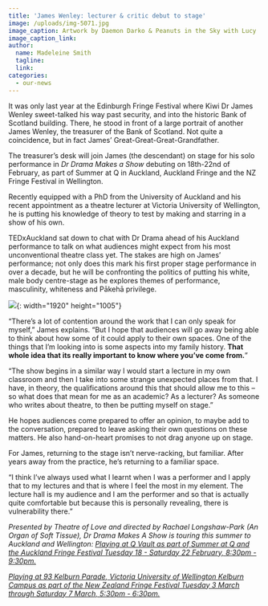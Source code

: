 ```yaml
---
title: 'James Wenley: lecturer & critic debut to stage'
image: /uploads/img-5071.jpg
image_caption: Artwork by Daemon Darko & Peanuts in the Sky with Lucy
image_caption_link:
author:
  name: Madeleine Smith
  tagline:
  link:
categories:
  - our-news
---
```


It was only last year at the Edinburgh Fringe Festival where Kiwi Dr James Wenley sweet-talked his way past security, and into the historic Bank of Scotland building. There, he stood in front of a large portrait of another James Wenley, the treasurer of the Bank of Scotland. Not quite a coincidence, but in fact James’ Great-Great-Great-Grandfather.

The treasurer’s desk will join James (the descendant) on stage for his solo performance in *Dr Drama Makes a Show* debuting on 18th-22nd of February, as part of Summer at Q in Auckland, Auckland Fringe and the NZ Fringe Festival in Wellington.

Recently equipped with a PhD from the University of Auckland and his recent appointment as a theatre lecturer at Victoria University of Wellington, he is putting his knowledge of theory to test by making and starring in a show of his own.

TEDxAuckland sat down to chat with Dr Drama ahead of his Auckland performance to talk on what audiences might expect from his most unconventional theatre class yet. The stakes are high on James’ performance; not only does this mark his first proper stage performance in over a decade, but he will be confronting the politics of putting his white, male body centre-stage as he explores themes of performance, masculinity, whiteness and Pākehā privilege.

![](/uploads/fringe-coverphoto-tol-1.jpg){: width="1920" height="1005"}

“There’s a lot of contention around the work that I can only speak for myself,” James explains. “But I hope that audiences will go away being able to think about how some of it could apply to their own spaces. One of the things that I’m looking into is some aspects into my family history. **That whole idea that its really important to know where you’ve come from.**”

“The show begins in a similar way I would start a lecture in my own classroom and then I take into some strange unexpected places from that. I have, in theory, the qualifications around this that should allow me to this – so what does that mean for me as an academic? As a lecturer? As someone who writes about theatre, to then be putting myself on stage.”

He hopes audiences come prepared to offer an opinion, to maybe add to the conversation, prepared to leave asking their own questions on these matters. He also hand-on-heart promises to not drag anyone up on stage.

For James, returning to the stage isn’t nerve-racking, but familiar. After years away from the practice, he’s returning to a familiar space.

“I think I’ve always used what I learnt when I was a performer and I apply that to my lectures and that is where I feel the most in my element. The lecture hall is my audience and I am the performer and so that is actually quite comfortable but because this is personally revealing, there is vulnerability there.”

*Presented by Theatre of Love and directed by Rachael Longshaw-Park (An Organ of Soft Tissue), Dr Drama Makes A Show is touring this summer to Auckland and Wellington: [Playing at Q Vault as part of Summer at Q and the Auckland Fringe Festival Tuesday 18 - Saturday 22 February, 8:30pm - 9:30pm.](https://www.qtheatre.co.nz/dr-drama-makes-show)*

[*Playing at 93 Kelburn Parade, Victoria University of Wellington Kelburn Campus as part of the New Zealand Fringe Festival Tuesday 3 March through Saturday 7 March, 5:30pm - 6:30pm.*](https://fringe.co.nz/show/43771)